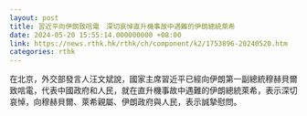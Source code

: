 ```yaml
---
layout: post
title: 習近平向伊朗致唁電　深切哀悼直升機事故中遇難的伊朗總統萊希
date: 2024-05-20 15:55:14.000000000 +08:00
link: https://news.rthk.hk/rthk/ch/component/k2/1753896-20240520.htm
categories: rthk
---
```


在北京，外交部發言人汪文斌說，國家主席習近平已經向伊朗第一副總統穆赫貝爾致唁電，代表中國政府和人民，就在直升機事故中遇難的伊朗總統萊希，表示深切哀悼，向穆赫貝爾、萊希親屬、伊朗政府與人民，表示誠摯慰問。
